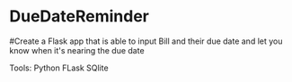 # DueDateReminder

#Create a Flask app that is able to input Bill and their due date and let you know when it's nearing the due date

Tools:
    Python 
    FLask 
    SQlite 


